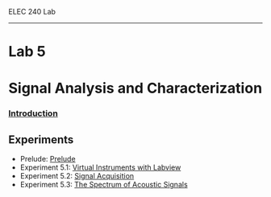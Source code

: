 ELEC 240 Lab

------------------------------------------------------------------------

Lab 5
=====

Signal Analysis and Characterization
====================================

### [Introduction](./introduction)

Experiments
-----------

* Prelude: [Prelude](./prelude)
* Experiment 5.1: [Virtual Instruments with Labview](./experiment_5-1)
* Experiment 5.2: [Signal Acquisition](./experiment_5-2)
* Experiment 5.3: [The Spectrum of Acoustic Signals](./experiment_5-3)
